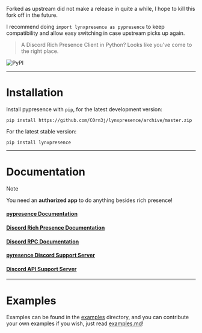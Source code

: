 Forked as upstream did not make a release in quite a while, I hope to kill this fork off in the future.

I recommend doing `import lynxpresence as pypresence` to keep compatibility and allow easy switching in case upstream picks up again.

> A Discord Rich Presence Client in Python? Looks like you've come to the right place.

![PyPI](https://img.shields.io/pypi/v/lynxpresence.svg?style=for-the-badge)

----------

# Installation

Install pypresence with `pip`, for the latest development version:

```shell
pip install https://github.com/C0rn3j/lynxpresence/archive/master.zip
```

For the latest stable version:

```shell
pip install lynxpresence
```

----------

# Documentation

> [!Note]
> You need an **authorized app** to do anything besides rich presence!

####  [pypresence Documentation](https://qwertyquerty.github.io/pypresence/html/index.html)
####  [Discord Rich Presence Documentation](https://discord.com/developers/docs/rich-presence/how-to)
####  [Discord RPC Documentation](https://discord.com/developers/docs/topics/rpc)
####  [pyresence Discord Support Server](https://discord.gg/JF3kg77)
####  [Discord API Support Server](https://discord.gg/discord-api)

----------

# Examples

Examples can be found in the [examples](https://github.com/C0rn3j/lynxpresence/tree/master/examples) directory, and you can contribute your own examples if you wish, just read [examples.md](https://github.com/C0rn3j/lynxpresence/blob/master/examples/examples.md)!
